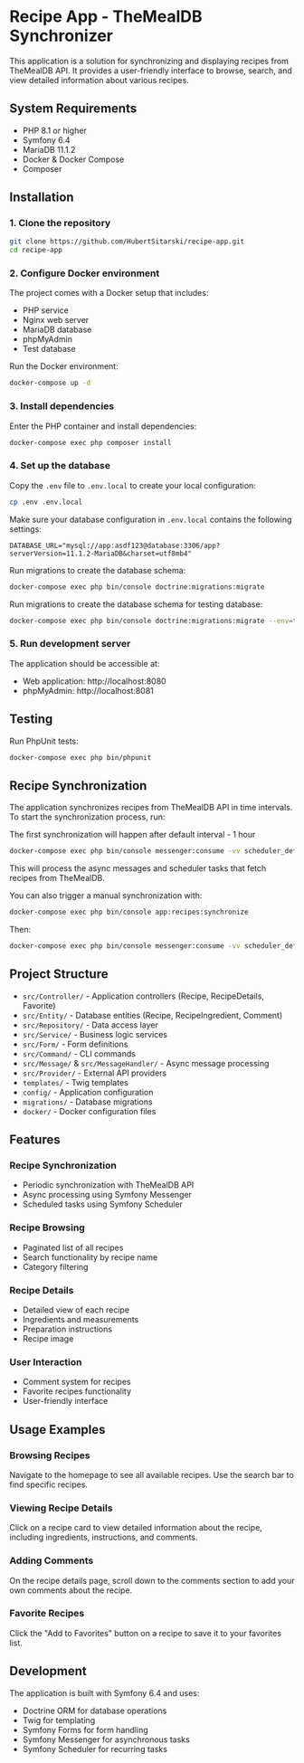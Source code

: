 # Recipe App - TheMealDB Synchronizer

This application is a solution for synchronizing and displaying recipes from TheMealDB API. It provides a user-friendly interface to browse, search, and view detailed information about various recipes.

## System Requirements

- PHP 8.1 or higher
- Symfony 6.4
- MariaDB 11.1.2
- Docker & Docker Compose
- Composer

## Installation

### 1. Clone the repository

```bash
git clone https://github.com/HubertSitarski/recipe-app.git
cd recipe-app
```

### 2. Configure Docker environment

The project comes with a Docker setup that includes:
- PHP service
- Nginx web server
- MariaDB database
- phpMyAdmin
- Test database

Run the Docker environment:

```bash
docker-compose up -d
```

### 3. Install dependencies

Enter the PHP container and install dependencies:

```bash
docker-compose exec php composer install
```

### 4. Set up the database

Copy the `.env` file to `.env.local` to create your local configuration:

```bash
cp .env .env.local
```

Make sure your database configuration in `.env.local` contains the following settings:

```
DATABASE_URL="mysql://app:asdf123@database:3306/app?serverVersion=11.1.2-MariaDB&charset=utf8mb4"
```

Run migrations to create the database schema:

```bash
docker-compose exec php bin/console doctrine:migrations:migrate
```

Run migrations to create the database schema for testing database:

```bash
docker-compose exec php bin/console doctrine:migrations:migrate --env=test
```

### 5. Run development server

The application should be accessible at:
- Web application: http://localhost:8080
- phpMyAdmin: http://localhost:8081

## Testing

Run PhpUnit tests:

```bash
docker-compose exec php bin/phpunit
```

## Recipe Synchronization

The application synchronizes recipes from TheMealDB API in time intervals. To start the synchronization process, run:

The first synchronization will happen after default interval - 1 hour

```bash
docker-compose exec php bin/console messenger:consume -vv scheduler_default async
```

This will process the async messages and scheduler tasks that fetch recipes from TheMealDB.

You can also trigger a manual synchronization with:

```bash
docker-compose exec php bin/console app:recipes:synchronize
```

Then:

```bash
docker-compose exec php bin/console messenger:consume -vv scheduler_default async
```

## Project Structure

- `src/Controller/` - Application controllers (Recipe, RecipeDetails, Favorite)
- `src/Entity/` - Database entities (Recipe, RecipeIngredient, Comment)
- `src/Repository/` - Data access layer
- `src/Service/` - Business logic services
- `src/Form/` - Form definitions
- `src/Command/` - CLI commands
- `src/Message/` & `src/MessageHandler/` - Async message processing
- `src/Provider/` - External API providers
- `templates/` - Twig templates
- `config/` - Application configuration
- `migrations/` - Database migrations
- `docker/` - Docker configuration files

## Features

### Recipe Synchronization
- Periodic synchronization with TheMealDB API
- Async processing using Symfony Messenger
- Scheduled tasks using Symfony Scheduler

### Recipe Browsing
- Paginated list of all recipes
- Search functionality by recipe name
- Category filtering

### Recipe Details
- Detailed view of each recipe
- Ingredients and measurements
- Preparation instructions
- Recipe image

### User Interaction
- Comment system for recipes
- Favorite recipes functionality
- User-friendly interface

## Usage Examples

### Browsing Recipes
Navigate to the homepage to see all available recipes. Use the search bar to find specific recipes.

### Viewing Recipe Details
Click on a recipe card to view detailed information about the recipe, including ingredients, instructions, and comments.

### Adding Comments
On the recipe details page, scroll down to the comments section to add your own comments about the recipe.

### Favorite Recipes
Click the "Add to Favorites" button on a recipe to save it to your favorites list.

## Development

The application is built with Symfony 6.4 and uses:
- Doctrine ORM for database operations
- Twig for templating
- Symfony Forms for form handling
- Symfony Messenger for asynchronous tasks
- Symfony Scheduler for recurring tasks